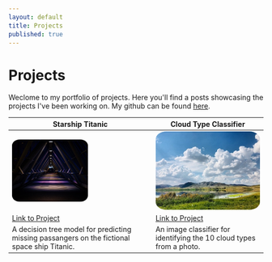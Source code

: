 ```yaml
---
layout: default
title: Projects
published: true
---
```


# Projects

Weclome to my portfolio of projects. Here you'll find a posts showcasing the projects I've been working on. My github can be found [here](https://github.com/benbardev).

| Starship Titanic | Cloud Type Classifier |
|---|---|
| <img src="images/starship.jpg" style="border-radius:10%" width=150px> | <img src="images/cloud.jpg" style="border-radius:10%" width=350px> |
| [Link to Project](projects/starship) | [Link to Project](_posts/2023-05-14-Cloud-classifier-project.md) |
| A decision tree model for predicting missing passangers on the fictional space ship Titanic. | An image classifier for identifying the 10 cloud types from a photo. |